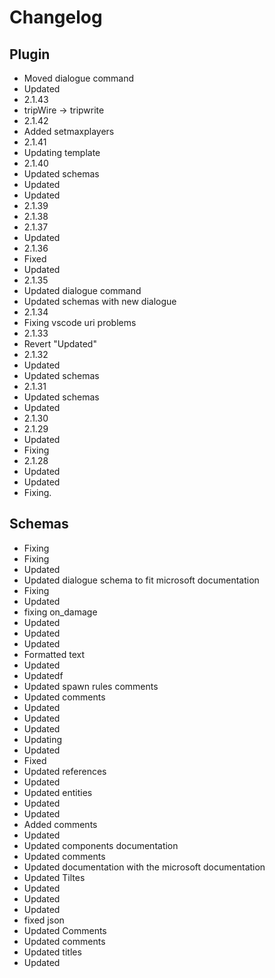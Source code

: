 # Changelog
## Plugin
- Moved dialogue command
- Updated
- 2.1.43
- tripWire -> tripwrite
- 2.1.42
- Added setmaxplayers
- 2.1.41
- Updating template
- 2.1.40
- Updated schemas
- Updated
- Updated
- 2.1.39
- 2.1.38
- 2.1.37
- Updated
- 2.1.36
- Fixed
- Updated
- 2.1.35
- Updated dialogue command
- Updated schemas with new dialogue
- 2.1.34
- Fixing vscode uri problems
- 2.1.33
- Revert "Updated"
- 2.1.32
- Updated
- Updated schemas
- 2.1.31
- Updated schemas
- Updated
- 2.1.30
- 2.1.29
- Updated
- Fixing
- 2.1.28
- Updated
- Updated
- Fixing. 
## Schemas
- Fixing
- Fixing
- Updated
- Updated dialogue schema to fit microsoft documentation
- Fixing
- Updated
- fixing on_damage
- Updated
- Updated
- Updated
- Formatted text
- Updated
- Updatedf
- Updated spawn rules comments
- Updated comments
- Updated
- Updated
- Updated
- Updating
- Updated
- Fixed
- Updated references
- Updated
- Updated entities
- Updated
- Updated
- Added comments
- Updated
- Updated components documentation
- Updated comments
- Updated documentation with the microsoft documentation
- Updated Tiltes
- Updated
- Updated
- Updated
- fixed json
- Updated Comments
- Updated comments
- Updated titles
- Updated